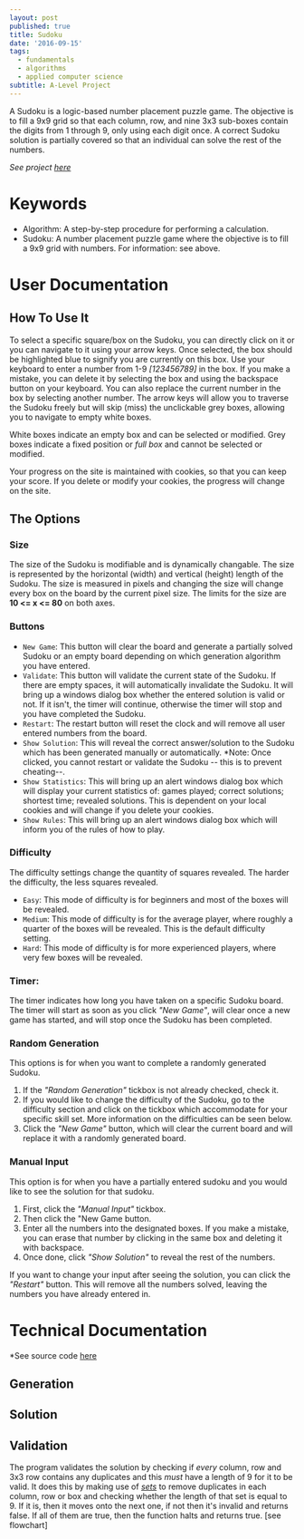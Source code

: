 ```yaml
---
layout: post
published: true
title: Sudoku
date: '2016-09-15'
tags:
  - fundamentals
  - algorithms
  - applied computer science
subtitle: A-Level Project
---
```

A Sudoku is a logic-based number placement puzzle game. The objective is to fill a 9x9 grid so that each column, row, and nine 3x3 sub-boxes contain the digits from 1 through 9, only using each digit once. A correct Sudoku solution is partially covered so that an individual can solve the rest of the numbers.


*See project [here](https://www.samnayak.com/projects/sudoku/)*


# Keywords

- Algorithm:  A step-by-step procedure for performing a calculation.
- Sudoku: A number placement puzzle game where the objective is to fill a 9x9 grid with numbers. For information: see above.


# User Documentation


## How To Use It


To select a specific square/box on the Sudoku, you can directly click on it or you can navigate to it using your arrow keys. Once selected, the box should be highlighted blue to signify you are currently on this box. Use your keyboard to enter a number from 1-9 _[123456789]_ in the box. If you make a mistake, you can delete it by selecting the box and using the backspace button on your keyboard. You can also replace the current number in the box by selecting another number. The arrow keys will allow you to traverse the Sudoku freely but will skip (miss) the unclickable grey boxes, allowing you to navigate to empty white boxes.

White boxes indicate an empty box and can be selected or modified. Grey boxes indicate a fixed position or *full box* and cannot be selected or modified. 

Your progress on the site is maintained with cookies, so that you can keep your score. If you delete or modify your cookies, the progress will change on the site.


## The Options

### Size

The size of the Sudoku is modifiable and is dynamically changable. The size is represented by the horizontal (width) and vertical (height) length of the Sudoku. The size is measured in pixels and changing the size will change every box on the board by the current pixel size. The limits for the size are **10 <= x <= 80** on both axes.


### Buttons

- ```New Game```: This button will clear the board and generate a partially solved Sudoku or an empty board depending on which generation algorithm you have entered.
- ```Validate```: This button will validate the current state of the Sudoku. If there are empty spaces, it will automatically invalidate the Sudoku. It will bring up a windows dialog box whether the entered solution is valid or not. If it isn't, the timer will continue, otherwise the timer will stop and you have completed the Sudoku.
- ```Restart```: The restart button will reset the clock and will remove all user entered numbers from the board.
- ```Show Solution```: This will reveal the correct answer/solution to the Sudoku which has been generated manually or automatically. *Note: Once clicked, you cannot restart or validate the Sudoku -- this is to prevent cheating--.
- ```Show Statistics```: This will bring up an alert windows dialog box which will display your current statistics of: games played; correct solutions; shortest time; revealed solutions. This is dependent on your local cookies and will change if you delete your cookies.
- ```Show Rules```: This will bring up an alert windows dialog box which will inform you of the rules of how to play.

### Difficulty

The difficulty settings change the quantity of squares revealed. The harder the difficulty, the less squares revealed.

- ```Easy```: This mode of difficulty is for beginners and most of the boxes will be revealed.
- ```Medium```: This mode of difficulty is for the average player, where roughly a quarter of the boxes will be revealed. This is the default difficulty setting.
- ```Hard```: This mode of difficulty is for more experienced players, where very few boxes will be revealed.


### Timer:

The timer indicates how long you have taken on a specific Sudoku board. The timer will start as soon as you click _"New Game"_, will clear once a new game has started, and will stop once the Sudoku has been completed.



### Random Generation

This options is for when you want to complete a randomly generated Sudoku. 

1. If the _"Random Generation"_ tickbox is not already checked, check it.
2. If you would like to change the difficulty of the Sudoku, go to the difficulty section and click on the tickbox which accommodate for your specific skill set. More information on the difficulties can be seen below.
3. Click the _"New Game"_ button, which will clear the current board and will replace it with a randomly generated board.


### Manual Input

This option is for when you have a partially entered sudoku and you would like to see the solution for that sudoku. 

1. First, click the _"Manual Input"_ tickbox.
2. Then click the "New Game button.
3. Enter all the numbers into the designated boxes. If you make a mistake, you can erase that number by clicking in the same box and deleting it with backspace. 
4. Once done, click _"Show Solution"_ to reveal the rest of the numbers.

If you want to change your input after seeing the solution, you can click the _"Restart"_ button. This will remove all the numbers solved, leaving the numbers you have already entered in.


# Technical Documentation

*See source code [here](https://github.com/AcesOfGlory/acesofglory.github.io/blob/master/projects/sudoku.html)


## Generation


## Solution


## Validation

The program validates the solution by checking if *every* column, row and 3x3 row contains any duplicates and this *must* have a length of 9 for it to be valid. It does this by making use of *[sets](https://developer.mozilla.org/en/docs/Web/JavaScript/Reference/Global_Objects/Set)* to remove duplicates in each column, row or box and checking whether the length of that set is equal to 9. If it is, then it moves onto the next one, if not then it's invalid and returns false. If all of them are true, then the function halts and returns true. [see flowchart]

